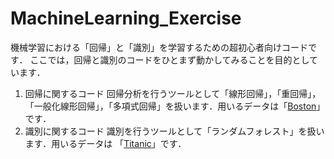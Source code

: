 # MachineLearning_Exercise

機械学習における「回帰」と「識別」を学習するための超初心者向けコードです．
ここでは，回帰と識別のコードをひとまず動かしてみることを目的としています．

1. 回帰に関するコード
    回帰分析を行うツールとして「線形回帰」，「重回帰」，「一般化線形回帰」，「多項式回帰」を扱います．用いるデータは「[Boston](https://www.cs.toronto.edu/~delve/data/boston/bostonDetail.html)」です．
3. 識別に関するコード
    識別を行うツールとして「ランダムフォレスト」を扱います．用いるデータは 「[Titanic](https://www.kaggle.com/c/titanic/data)」です．
